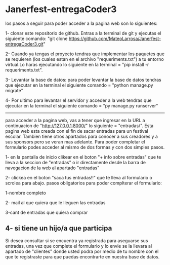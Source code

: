 # Janerfest-entregaCoder3
los pasos a seguir para poder acceder a la pagina web son lo siguientes:

1- clonar este repositorio de github. Entras a la terminal de git y ejecutas el siguiente comando:
"git clone https://github.com/MateoLarrosa/Janerfest-entregaCoder3.git"

2- Cuando ya tengas el proyecto tendras que implementar los paquetes que se requieren (los cuales estan en el archivo "requeriments.txt") a tu entorno virtual.Lo haras ejecutando lo siguiente en la terminal  =  "pip install -r requeriments.txt".

3- Levantar la base de datos: para poder levantar la base de datos tendras que ejecutar en la terminal el siguiente comando = "python manage.py migrate"

4- Por ultimo para levantar el servidor y acceder a la web tendras que ejecutar en la terminal el siguiente comando = "py manage.py runserver"

----------------------------------------------------------------------------------
para acceder a la pagina web, vas a tener que ingresar en la URL a continuacion de "http://127.0.0.1:8000/" lo siguiente = "entradas/".
Esta pagina web esta creada con el fin de sacar entradas para un festival escolar.
Tambien tiene otros apartados para conocer a sus creadores y a sus sponsors pero se veran mas adelante.
Para poder completar el formulario podes acceder al mismo de dos formas y con dos simples pasos.

1- en la pantalla de inicio clikear en el boton "+ info sobre entradas" que te lleva a la seccion de "entradas" o ir directamente desde la barra de navegacion de la web al apartado "entradas"

2- clickea en el boton "saca tus entradas!!" que te lleva al formulario o scrolea para abajo.
pasos obligatorios para poder complterar el formulario:

1-nombre completo

2- mail al que quiera que le lleguen las entradas

3-cant de entradas que quiera comprar

4- si tiene un hijo/a que participa
-----------------------------------------------------------------------------------
Si desea consultar si se encuentra ya registrada para aseguarse sus entradas, una vez que complete el formulario y lo envie se la llevara al apartado de "clientes" donde usted podra por medio de tu nombre con el que te registraste para que puedas encontrarte en nuestra base de datos.
